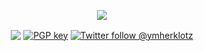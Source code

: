 <p align="center"><img align="center" src="https://github-readme-stats.vercel.app/api?username=ymherklotz&count_private=true&hide_border=true&show_icons=true&theme=vue&include_all_commits=true" /></p>

<p align="center">
<a href="https://yannherklotz.com"><img align="center" src="https://img.shields.io/badge/blog-yannherklotz.com-00c266" /></a>
<a href="https://yannherklotz.com/docs/yannherklotz.gpg"><img alt="PGP key" align="center" src="https://img.shields.io/badge/pgp-0x61AF7535897E42B0-00c266" /></a>
<a href="https://twitter.com/@ymherklotz"><img alt="Twitter follow @ymherklotz" align="center" src="https://img.shields.io/twitter/follow/ymherklotz?label=%40ymherklotz&logoColor=00c266&style=social" /></a>
</p>
